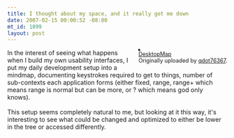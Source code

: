 ```yaml
--- 
title: I thought about my space, and it really got me down
date: 2007-02-15 00:00:52 -08:00
mt_id: 1099
layout: post
---
```

<div style="float: right; margin-left: 10px; margin-bottom: 10px;">
 <a href="http://www.flickr.com/photos/80226255@N00/390871575/" title="photo sharing"><img src="http://farm1.static.flickr.com/158/390871575_c475a623e1_m.jpg" alt="" style="border: solid 2px #000000;" /></a>
 <br />
 <span style="font-size: 0.9em; margin-top: 0px;">
  <a href="http://www.flickr.com/photos/80226255@N00/390871575/">DesktopMap</a>
  <br />
  Originally uploaded by <a href="http://www.flickr.com/people/80226255@N00/">qdot76367</a>.
 </span>
</div>
In the interest of seeing what happens when I build my own usability interfaces, I put my daily development setup into a mindmap, documenting keystrokes required to get to things, number of sub-contexts each application forms (either fixed, range, range+ which means range is normal but can be more, or ? which means god only knows). <br />
<br />
This setup seems completely natural to me, but looking at it this way, it's interesting to see what could be changed and optimized to either be lower in the tree or accessed differently.
<br clear="all" />

